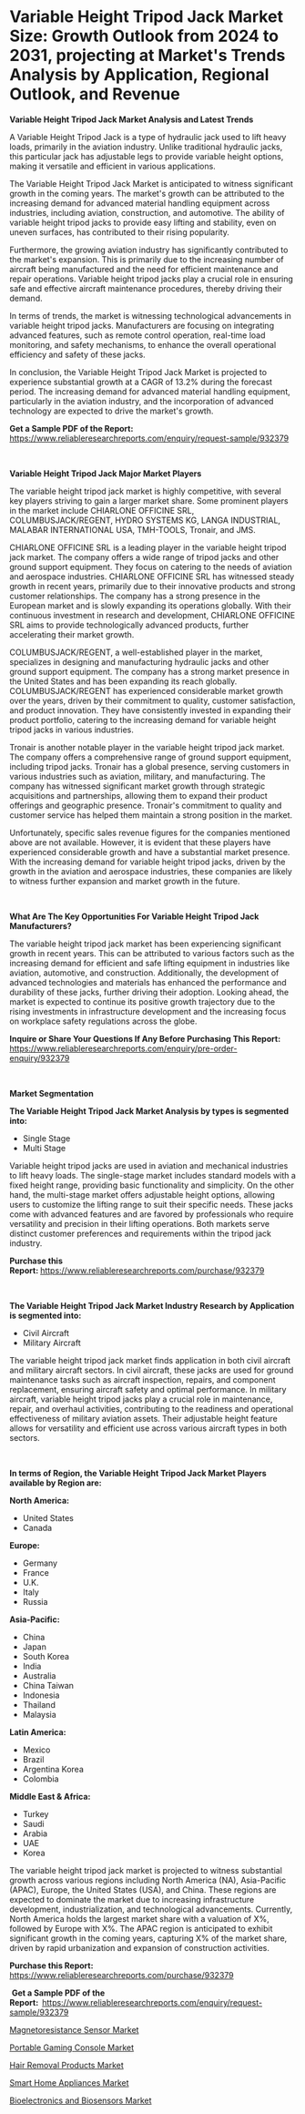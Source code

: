 <p><h1>Variable Height Tripod Jack Market Size: Growth Outlook from 2024 to 2031, projecting at Market's Trends Analysis by Application, Regional Outlook, and Revenue</h1></p><p><strong>Variable Height Tripod Jack Market Analysis and Latest Trends</strong></p>
<p><p>A Variable Height Tripod Jack is a type of hydraulic jack used to lift heavy loads, primarily in the aviation industry. Unlike traditional hydraulic jacks, this particular jack has adjustable legs to provide variable height options, making it versatile and efficient in various applications.</p><p>The Variable Height Tripod Jack Market is anticipated to witness significant growth in the coming years. The market's growth can be attributed to the increasing demand for advanced material handling equipment across industries, including aviation, construction, and automotive. The ability of variable height tripod jacks to provide easy lifting and stability, even on uneven surfaces, has contributed to their rising popularity.</p><p>Furthermore, the growing aviation industry has significantly contributed to the market's expansion. This is primarily due to the increasing number of aircraft being manufactured and the need for efficient maintenance and repair operations. Variable height tripod jacks play a crucial role in ensuring safe and effective aircraft maintenance procedures, thereby driving their demand.</p><p>In terms of trends, the market is witnessing technological advancements in variable height tripod jacks. Manufacturers are focusing on integrating advanced features, such as remote control operation, real-time load monitoring, and safety mechanisms, to enhance the overall operational efficiency and safety of these jacks.</p><p>In conclusion, the Variable Height Tripod Jack Market is projected to experience substantial growth at a CAGR of 13.2% during the forecast period. The increasing demand for advanced material handling equipment, particularly in the aviation industry, and the incorporation of advanced technology are expected to drive the market's growth.</p></p>
<p><strong>Get a Sample PDF of the Report:&nbsp;</strong> <a href="https://www.reliableresearchreports.com/enquiry/request-sample/932379">https://www.reliableresearchreports.com/enquiry/request-sample/932379</a></p>
<p>&nbsp;</p>
<p><strong>Variable Height Tripod Jack Major Market Players</strong></p>
<p><p>The variable height tripod jack market is highly competitive, with several key players striving to gain a larger market share. Some prominent players in the market include CHIARLONE OFFICINE SRL, COLUMBUSJACK/REGENT, HYDRO SYSTEMS KG, LANGA INDUSTRIAL, MALABAR INTERNATIONAL USA, TMH-TOOLS, Tronair, and JMS.</p><p>CHIARLONE OFFICINE SRL is a leading player in the variable height tripod jack market. The company offers a wide range of tripod jacks and other ground support equipment. They focus on catering to the needs of aviation and aerospace industries. CHIARLONE OFFICINE SRL has witnessed steady growth in recent years, primarily due to their innovative products and strong customer relationships. The company has a strong presence in the European market and is slowly expanding its operations globally. With their continuous investment in research and development, CHIARLONE OFFICINE SRL aims to provide technologically advanced products, further accelerating their market growth.</p><p>COLUMBUSJACK/REGENT, a well-established player in the market, specializes in designing and manufacturing hydraulic jacks and other ground support equipment. The company has a strong market presence in the United States and has been expanding its reach globally. COLUMBUSJACK/REGENT has experienced considerable market growth over the years, driven by their commitment to quality, customer satisfaction, and product innovation. They have consistently invested in expanding their product portfolio, catering to the increasing demand for variable height tripod jacks in various industries.</p><p>Tronair is another notable player in the variable height tripod jack market. The company offers a comprehensive range of ground support equipment, including tripod jacks. Tronair has a global presence, serving customers in various industries such as aviation, military, and manufacturing. The company has witnessed significant market growth through strategic acquisitions and partnerships, allowing them to expand their product offerings and geographic presence. Tronair's commitment to quality and customer service has helped them maintain a strong position in the market.</p><p>Unfortunately, specific sales revenue figures for the companies mentioned above are not available. However, it is evident that these players have experienced considerable growth and have a substantial market presence. With the increasing demand for variable height tripod jacks, driven by the growth in the aviation and aerospace industries, these companies are likely to witness further expansion and market growth in the future.</p></p>
<p>&nbsp;</p>
<p><strong>What Are The Key Opportunities For Variable Height Tripod Jack Manufacturers?</strong></p>
<p><p>The variable height tripod jack market has been experiencing significant growth in recent years. This can be attributed to various factors such as the increasing demand for efficient and safe lifting equipment in industries like aviation, automotive, and construction. Additionally, the development of advanced technologies and materials has enhanced the performance and durability of these jacks, further driving their adoption. Looking ahead, the market is expected to continue its positive growth trajectory due to the rising investments in infrastructure development and the increasing focus on workplace safety regulations across the globe.</p></p>
<p><strong>Inquire or Share Your Questions If Any Before Purchasing This Report:</strong> <a href="https://www.reliableresearchreports.com/enquiry/pre-order-enquiry/932379">https://www.reliableresearchreports.com/enquiry/pre-order-enquiry/932379</a></p>
<p>&nbsp;</p>
<p><strong>Market Segmentation</strong></p>
<p><strong>The Variable Height Tripod Jack Market Analysis by types is segmented into:</strong></p>
<p><ul><li>Single Stage</li><li>Multi Stage</li></ul></p>
<p><p>Variable height tripod jacks are used in aviation and mechanical industries to lift heavy loads. The single-stage market includes standard models with a fixed height range, providing basic functionality and simplicity. On the other hand, the multi-stage market offers adjustable height options, allowing users to customize the lifting range to suit their specific needs. These jacks come with advanced features and are favored by professionals who require versatility and precision in their lifting operations. Both markets serve distinct customer preferences and requirements within the tripod jack industry.</p></p>
<p><strong>Purchase this Report:&nbsp;</strong><a href="https://www.reliableresearchreports.com/purchase/932379">https://www.reliableresearchreports.com/purchase/932379</a></p>
<p>&nbsp;</p>
<p><strong>The Variable Height Tripod Jack Market Industry Research by Application is segmented into:</strong></p>
<p><ul><li>Civil Aircraft</li><li>Military Aircraft</li></ul></p>
<p><p>The variable height tripod jack market finds application in both civil aircraft and military aircraft sectors. In civil aircraft, these jacks are used for ground maintenance tasks such as aircraft inspection, repairs, and component replacement, ensuring aircraft safety and optimal performance. In military aircraft, variable height tripod jacks play a crucial role in maintenance, repair, and overhaul activities, contributing to the readiness and operational effectiveness of military aviation assets. Their adjustable height feature allows for versatility and efficient use across various aircraft types in both sectors.</p></p>
<p>&nbsp;</p>
<p><strong>In terms of Region, the Variable Height Tripod Jack Market Players available by Region are:</strong></p>
<p>
    <p> <strong> North America: </strong>
        <ul>
            <li>United States</li>
            <li>Canada</li>
        </ul>
        </p> 
    <p> <strong> Europe: </strong>
        <ul>
            <li>Germany</li>
            <li>France</li>
            <li>U.K.</li>
            <li>Italy</li>
            <li>Russia</li>
        </ul>
        </p> 
    <p> <strong> Asia-Pacific: </strong>
        <ul>
            <li>China</li>
            <li>Japan</li>
            <li>South Korea</li>
            <li>India</li>
            <li>Australia</li>
            <li>China Taiwan</li>
            <li>Indonesia</li>
            <li>Thailand</li>
            <li>Malaysia</li>
        </ul>
        </p> 
    <p> <strong> Latin America: </strong>
        <ul>
            <li>Mexico</li>
            <li>Brazil</li>
            <li>Argentina Korea</li>
            <li>Colombia</li>
        </ul>
        </p> 
    <p> <strong> Middle East & Africa: </strong>
        <ul>
            <li>Turkey</li>
            <li>Saudi</li>
            <li>Arabia</li>
            <li>UAE</li>
            <li>Korea</li>
        </ul>
    </p>
    </p>
<p><p>The variable height tripod jack market is projected to witness substantial growth across various regions including North America (NA), Asia-Pacific (APAC), Europe, the United States (USA), and China. These regions are expected to dominate the market due to increasing infrastructure development, industrialization, and technological advancements. Currently, North America holds the largest market share with a valuation of X%, followed by Europe with X%. The APAC region is anticipated to exhibit significant growth in the coming years, capturing X% of the market share, driven by rapid urbanization and expansion of construction activities.</p></p>
<p><strong>Purchase this Report: </strong><a href="https://www.reliableresearchreports.com/purchase/932379">https://www.reliableresearchreports.com/purchase/932379</a></p>
<p>&nbsp;<strong>Get a Sample PDF of the Report:&nbsp;&nbsp;</strong><a href="https://www.reliableresearchreports.com/enquiry/request-sample/932379">https://www.reliableresearchreports.com/enquiry/request-sample/932379</a></p>
<p><strong></strong></p>
<p><p><a href="https://medium.com/@evertkohler82/magnetoresistance-sensor-market-exploring-market-share-market-trends-and-future-growth-b462feee68af">Magnetoresistance Sensor Market</a></p><p><a href="https://medium.com/@evertkohler82/portable-gaming-console-market-insights-into-market-cagr-market-trends-and-growth-strategies-7916f247c911">Portable Gaming Console Market</a></p><p><a href="https://medium.com/@christopherbennett19/hair-removal-products-market-outlook-industry-overview-and-forecast-2024-to-2031-79b190368bb8">Hair Removal Products Market</a></p><p><a href="https://medium.com/@evertkohler82/smart-home-appliances-market-analysis-and-sze-forecasted-for-period-from-2024-to-2031-07a1cfcd6b5e">Smart Home Appliances Market</a></p><p><a href="https://medium.com/@evertkohler82/bioelectronics-and-biosensors-market-comprehensive-assessment-by-type-application-and-geography-09718c575202">Bioelectronics and Biosensors Market</a></p></p>
